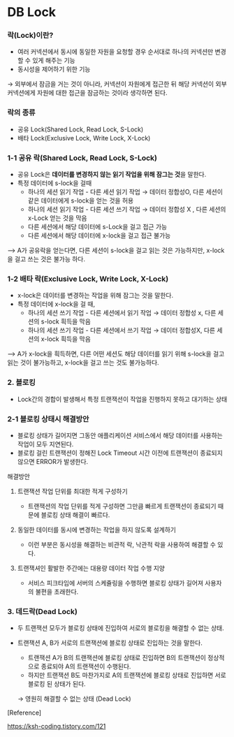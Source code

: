 # DB Lock

### 락(Lock)이란?

- 여러 커넥션에서 동시에 동일한 자원을 요청할 경우 순서대로 하나의 커넥션만 변경할 수 있게 해주는 기능
- 동시성을 제어하기 위한 기능

→ 외부에서 잠금을 거는 것이 아니라, 커넥션이 자원에게 접근한 뒤 해당 커넥션이 외부 커넥션에게 자원에 대한 접근을 잠금하는 것이라 생각하면 된다.

### 락의 종류

- 공유 Lock(Shared Lock, Read Lock, S-Lock)
- 배타 Lock(Exclusive Lock, Write Lock, X-Lock)

### 1-1 공유 락(Shared Lock, Read Lock, S-Lock)

- 공유 Lock은 **데이터를 변경하지 않는 읽기 작업을 위해 잠그는 것**을 말한다.
- 특정 데이터에 s-lock을 걸때
    - 하나의 세션 읽기 작업 - 다른 세션 읽기 작업
      → 데이터 정합성O, 다른 세션이 같은 데이터에게 s-lock을 얻는 것을 허용
    - 하나의 세션 읽기 작업 - 다른 세션 쓰기 작업
      → 데이터 정합성 X , 다른 세션의 x-Lock 얻는 것을 막음
    - 다른 세션에서 해당 데이터에 s-Lock을 걸고 접근 가능
    - 다른 세션에서 해당 데이터에 x-lock을 걸고 접근 불가능

—> A가 공유락을 얻는다면, 다른 세션이 s-lock을 걸고 읽는 것은 가능하지만, x-lock을 걸고 쓰는 것은 불가능 하다.

### 1-2 배타 락(Exclusive Lock, Write Lock, X-Lock)

- x-lock은 데이터를 변경하는 작업을 위해 잠그는 것을 말한다.
- 특정 데이터에 x-lock을 걸 때,
    - 하나의 세션 쓰기 작업 - 다른 세션에서 읽기 작업
      → 데이터 정합성 x, 다른 세션의 s-lock 흭득을 막음
    - 하나의 세션 쓰기 작업 - 다른 세션에서 쓰기 작업
      → 데이터 정합성X, 다른 세션의 x-lock 흭득을 막음

—> A가 x-lock을 흭득하면, 다른 어떤 세션도 해당 데이터를 읽기 위해 s-lock을 걸고 읽는 것이 불가능하고, x-lock을 걸고 쓰는 것도 불가능하다.

### 2. 블로킹

- Lock간의 경합이 발생해서 특정 트랜잭션이 작업을 진행하지 못하고 대기하는 상태

### 2-1 블로킹 상태시 해결방안

- 블로킹 상태가 길어지면 그동안 애플리케이션 서비스에서 해당 데이터를 사용하는 작업이 모두 지연된다.
- 블로킹 걸린 트랜잭션이 정해진 Lock Timeout 시간 이전에 트랜잭션이 종료되지 않으면 ERROR가 발생한다.

해결방안

1. 트랜잭션 작업 단위를 최대한 적게 구성하기
    - 트랜잭션의 작업 단위를 적게 구성하면 그만큼 빠르게 트랜잭션이 종료되기 때문에 블로킹 상태 해결이 빠르다.

1. 동일한 데이터를 동시에 변경하는 작업을 하지 않도록 설계하기
    - 이런 부분은 동시성을 해결하는 비관적 락, 낙관적 락을 사용하여 해결할 수 있다.

1. 트랜잭셔인 활발한 주간에는 대용량 데이터 작업 수행 지양
    - 서비스 피크타임에 서버의 스케쥴링을 수행하면 블로킹 상태가 길어져 사용자의 불편을 초래한다.

### 3. 데드락(Dead Lock)

- 두 트랜잭션 모두가 블로킹 상태에 진입하여 서로의 블로킹을 해결할 수 없는 상태.
- 트랜잭션 A, B가 서로의 트랜잭션에 블로킹 상태로 진입하는 것을 말한다.
    - 트랜잭션 A가 B의 트랜잭션에 블로킹 상태로 진입하면 B의 트랜잭션이 정상적으로 종료되야 A의 트랜잭션이 수행된다.
    - 하지만 트랜잭션 B도 마찬가지로 A의 트랜잭션에 블로킹 상태로 진입하면 서로 블로킹 된 상태가 된다.

  → 영원히 해결할 수 없는 상태 (Dead Lock)


[Reference]

https://ksh-coding.tistory.com/121